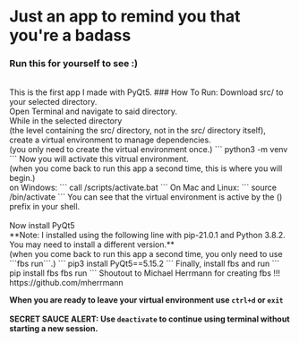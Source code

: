 # Just an app to remind you that you're a badass
### Run this for yourself to see :) </br>
</br>
This is the first app I made with PyQt5.
### How To Run:
Download src/ to your selected directory. </br>
Open Terminal and navigate to said directory. </br>
While in the selected directory </br>
(the level containing the src/ directory, not in the src/ directory itself), </br>
create a virtual environment to manage dependencies. </br>
    (you only need to create the virtual environment once.)
```
python3 -m venv <your_venv_name>
```
Now you will activate this vitrual environment. </br>
    (when you come back to run this app a second time, this is where you will begin.) </br>
on Windows:
```
call <your_venv_name>/scripts/activate.bat
```
On Mac and Linux:
```
source <your_venv_name>/bin/activate
```
You can see that the virtual environment is active by the (<your_venv_name>) prefix in your shell. </br>
</br>
Now install PyQt5 </br>
**Note: I installed using the following line with pip-21.0.1 and Python 3.8.2. You may need to install a different version.** </br>
    (when you come back to run this app a second time, you only need to use ```fbs run```.)
```
pip3 install PyQt5==5.15.2
```
Finally, install fbs and run
```
pip install fbs
fbs run
```
Shoutout to Michael Herrmann for creating fbs !!! https://github.com/mherrmann

**When you are ready to leave your virtual environment use ```ctrl+d``` or ```exit```** </br>
</br>
**SECRET SAUCE ALERT: Use ```deactivate``` to continue using terminal without starting a new session.**
